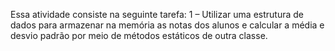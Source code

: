 Essa atividade consiste na seguinte tarefa:
1 – Utilizar uma estrutura de dados para armazenar na memória as notas dos alunos e calcular a média e desvio padrão por meio de métodos estáticos de outra classe.
